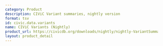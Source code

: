```yaml
---
category: Product
description: CIViC Variant summaries, nightly version
format: tsv
id: civic.data.variants
name: CIViC Variants (Nightly)
product_url: https://civicdb.org/downloads/nightly/nightly-VariantSummaries.tsv
layout: product_detail
---
```

